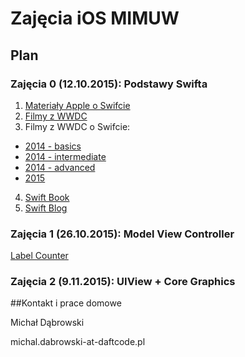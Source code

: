 # Zajęcia iOS MIMUW


## Plan

### Zajęcia 0 (12.10.2015): Podstawy Swifta

1. [Materiały Apple o Swifcie](https://developer.apple.com/swift/)
2. [Filmy z WWDC](https://developer.apple.com/videos/)
3. Filmy z WWDC o Swifcie:
  * [2014 - basics](https://developer.apple.com/videos/play/wwdc2014-402/)
  * [2014 - intermediate](https://developer.apple.com/videos/play/wwdc2014-403/)
  * [2014 - advanced](https://developer.apple.com/videos/play/wwdc2014-404/)
  * [2015](https://developer.apple.com/videos/play/wwdc2015-106/)
4. [Swift Book](https://itunes.apple.com/pl/book/swift-programming-language/id881256329?mt=11)
5. [Swift Blog](https://developer.apple.com/swift/blog/)

### Zajęcia 1 (26.10.2015): Model View Controller

[Label Counter](../../tree/master/Wyklad%201/LabelCounter/)

### Zajęcia 2 (9.11.2015): UIView + Core Graphics



##Kontakt i prace domowe

Michał Dąbrowski

michal.dabrowski-at-daftcode.pl
